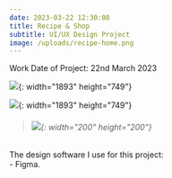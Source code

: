 ```yaml
---
date: 2023-03-22 12:30:00
title: Recipe & Shop
subtitle: UI/UX Design Project
image: /uploads/recipe-home.png
---
```

Work Date of Project: 22nd March 2023

![](/uploads/recipe-home.png){: width="1893" height="749"}

![](/uploads/recipe-detail.png){: width="1893" height="749"}

> ###### ​​​​​​​![](/uploads/image.png){: width="200" height="200"}

The design software I use for this project:<br>\- Figma.

